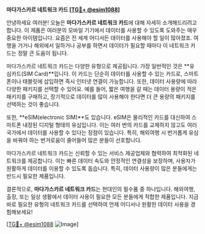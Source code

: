 **마다가스카르 네트워크 카드 [[TG💪+ @esim1088](https://t.me/s/esim1088)]**

안녕하세요 여러분! 오늘은 **마다가스카르 네트워크 카드**에 대해 자세히 소개해드리려고 합니다. 이 제품은 여러분의 모바일 기기에서 데이터를 사용할 수 있도록 도와주는 매우 중요한 아이템입니다. 요즘은 전 세계 어디서든 데이터를 사용해야 할 일이 많아졌죠. 여행을 가거나 해외에서 일하거나 공부를 하면서 데이터가 필요할 때마다 이 네트워크 카드는 정말 큰 도움이 됩니다.

마다가스카르 네트워크 카드는 다양한 유형으로 제공됩니다. 가장 일반적인 것은 **유심카드(SIM Card)**입니다. 이 카드는 단순히 데이터를 사용할 수 있는 카드로, 스마트폰이나 태블릿에 삽입하면 즉시 인터넷 연결이 가능합니다. 또한, 데이터 사용량에 따라 다양한 패키지를 선택할 수 있어요. 예를 들어, 짧은 여행을 갈 때는 데이터 용량이 적은 패키지를 구매하고, 장기적으로 데이터를 많이 사용해야 한다면 더 큰 용량의 패키지를 선택하는 것이 좋습니다.

또한, **eSIM(electronic SIM)**도 있습니다. eSIM은 물리적인 카드를 대신하여 스마트폰 내장된 디지털 형태의 유심입니다. 이는 여러 번의 카드를 교체하지 않고도 여러 국가에서 데이터를 사용할 수 있다는 장점이 있습니다. 특히, 해외여행 시 번거롭게 유심을 바꿔야 하는 번거로움이 줄어들어 많은 분들이 선호합니다.

마다가스카르 네트워크 카드는 신뢰할 수 있는 서비스 제공업체와 협력하여 최적화된 네트워크를 제공합니다. 이는 빠른 데이터 속도와 안정적인 연결성을 보장하며, 사용자가 원활하게 데이터를 이용할 수 있도록 돕습니다. 특히, 데이터 사용량이 많은 분들에게는 반드시 필요한 제품입니다.

결론적으로, **마다가스카르 네트워크 카드**는 현대인의 필수품 중 하나입니다. 해외여행, 출장, 또는 일상 생활에서 데이터 사용이 필요한 모든 분들에게 적합한 제품입니다. 지금 바로 필요한 유형의 네트워크 카드를 선택하여 언제 어디서나 원활한 데이터 사용을 경험해보세요!

[[TG💪+ @esim1088](https://t.me/s/esim1088) ![Image](https://i.postimg.cc/Y0z9fWf4/image.png)]